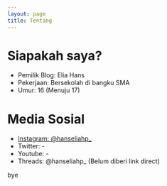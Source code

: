 ```yaml
---
layout: page
title: Tentang
---
```


# Siapakah saya?

- Pemilik Blog: Elia Hans
- Pekerjaan: Bersekolah di bangku SMA
- Umur: 16 (Menuju 17)

# Media Sosial
- [Instagram: @hanseliahp_](https://www.instagram.com/hanseliahp_/)
- Twitter: -
- Youtube: -
- Threads: @hanseliahp_ (Belum diberi link direct)

bye